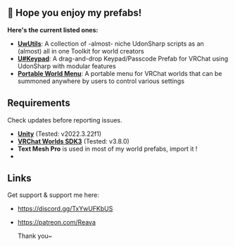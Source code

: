 ## **💙 Hope you enjoy my prefabs!**

**Here's the current listed ones:**
- **[UwUtils](https://github.com/Reava/UwUtils)**: A collection of -almost- niche UdonSharp scripts as an (almost) all in one Toolkit for world creators
- **[U#Keypad](https://github.com/Reava/U-Key)**: A drag-and-drop Keypad/Passcode Prefab for VRChat using UdonSharp with modular features 
- **[Portable World Menu](https://github.com/Reava/PortableWorldMenu)**: A portable menu for VRChat worlds that can be summoned anywhere by users to control various settings 

## **Requirements**
Check updates before reporting issues.

- **[Unity](https://docs.vrchat.com/docs/current-unity-version)** (Tested: v2022.3.22f1)
- **[VRChat Worlds SDK3](https://vrchat.com/home/download)** (Tested: v3.8.0)
- **Text Mesh Pro** is used in most of my world prefabs, import it !
- 
## **Links**
Get support & support me here:
- https://discord.gg/TxYwUFKbUS
- https://patreon.com/Reava

  Thank you~
